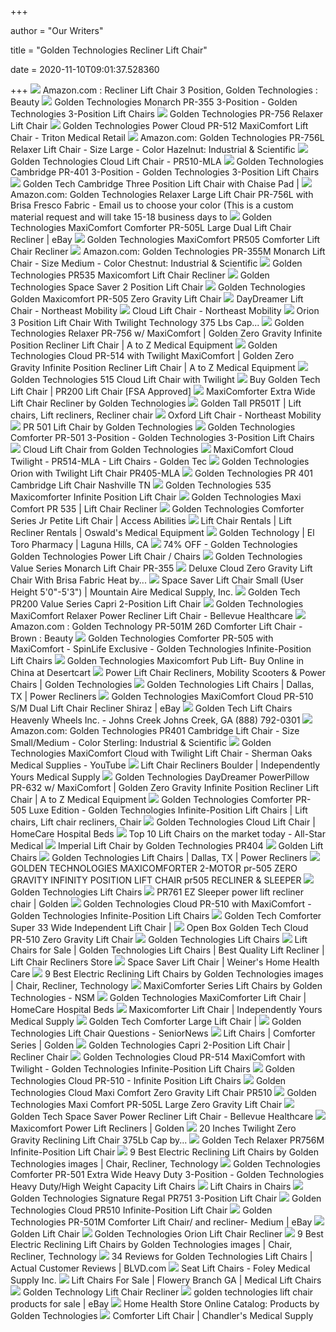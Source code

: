 +++
        
author = "Our Writers"
        
title = "Golden Technologies Recliner Lift Chair"
        
date = 2020-11-10T09:01:37.528360
        
+++
[ ![](https://images-na.ssl-images-amazon.com/images/I/51x2a7edAzL._SY355_.jpg)](https://images-na.ssl-images-amazon.com/images/I/51x2a7edAzL._SY355_.jpg) Amazon.com : Recliner Lift Chair 3 Position, Golden Technologies : Beauty
[ ![](https://www.spinlife.com/images/product/49567.png)](https://www.spinlife.com/images/product/49567.png) Golden Technologies Monarch PR-355 3-Position - Golden Technologies  3-Position Lift Chairs
[ ![](https://cdn3.volusion.com/j575u.gtsw7/v/vspfiles/photos/Golden_PR-756-2.jpg?v-cache=1521458968)](https://cdn3.volusion.com/j575u.gtsw7/v/vspfiles/photos/Golden_PR-756-2.jpg?v-cache=1521458968) Golden Technologies PR-756 Relaxer Lift Chair
[ ![](https://tritonmedical.net/wp-content/uploads/2017/08/powercloudalt-768x576.jpg)](https://tritonmedical.net/wp-content/uploads/2017/08/powercloudalt-768x576.jpg) Golden Technologies Power Cloud PR-512 MaxiComfort Lift Chair - Triton  Medical Retail
[ ![](https://images-na.ssl-images-amazon.com/images/I/31UtFMzWw%2BL.jpg)](https://images-na.ssl-images-amazon.com/images/I/31UtFMzWw%2BL.jpg) Amazon.com: Golden Technologies PR-756L Relaxer Lift Chair - Size Large -  Color Hazelnut: Industrial & Scientific
[ ![](https://www.parentgiving.com/images/product_large/l-golden-technologies-pr510-maxicomfort-cloud-lift-chair-7367-1118.jpg)](https://www.parentgiving.com/images/product_large/l-golden-technologies-pr510-maxicomfort-cloud-lift-chair-7367-1118.jpg) Golden Technologies Cloud Lift Chair - PR510-MLA
[ ![](https://www.spinlife.com/images/product/49555.png)](https://www.spinlife.com/images/product/49555.png) Golden Technologies Cambridge PR-401 3-Position - Golden Technologies  3-Position Lift Chairs
[ ![](https://cdns.webareacontrol.com/prodimages/1000-X-1000/1/L/1082015540PR-401-L-L.png)](https://cdns.webareacontrol.com/prodimages/1000-X-1000/1/L/1082015540PR-401-L-L.png) Golden Tech Cambridge Three Position Lift Chair with Chaise Pad |
[ ![](https://images-na.ssl-images-amazon.com/images/I/41l6Cka3cvL.jpg)](https://images-na.ssl-images-amazon.com/images/I/41l6Cka3cvL.jpg) Amazon.com: Golden Technologies Relaxer Large Lift Chair PR-756L with Brisa  Fresco Fabric - Email us to choose your color (This is a custom material  request and will take 15-18 business days to
[ ![](https://i.ebayimg.com/images/g/hAcAAOSwT6JZ3IAC/s-l300.jpg)](https://i.ebayimg.com/images/g/hAcAAOSwT6JZ3IAC/s-l300.jpg) Golden Technologies MaxiComfort Comforter PR-505L Large Dual Lift Chair  Recliner | eBay
[ ![](https://www.vitalitywebb.com/backstore/Golden-Technologies/pics/Golden-Technologies-maxicomforter-lift-chair-Sizes.jpg)](https://www.vitalitywebb.com/backstore/Golden-Technologies/pics/Golden-Technologies-maxicomforter-lift-chair-Sizes.jpg) Golden Technologies MaxiComfort PR505 Comforter Lift Chair Recliner
[ ![](https://images-na.ssl-images-amazon.com/images/I/41xRpg4nVtL._AC_SY400_.jpg)](https://images-na.ssl-images-amazon.com/images/I/41xRpg4nVtL._AC_SY400_.jpg) Amazon.com: Golden Technologies PR-355M Monarch Lift Chair - Size Medium -  Color Chestnut: Industrial & Scientific
[ ![](https://cdn3.volusion.com/j575u.gtsw7/v/vspfiles/photos/PR535-7.jpg?v-cache=1591116137)](https://cdn3.volusion.com/j575u.gtsw7/v/vspfiles/photos/PR535-7.jpg?v-cache=1591116137) Golden Technologies PR535 Maxicomfort Lift Chair Recliner
[ ![](https://mass-media.s3.us-west-1.amazonaws.com/67d974791abe42bd9c8ce35d65d60992/golden-technologies-space-saver-2-position-lift-chair-2.jpg)](https://mass-media.s3.us-west-1.amazonaws.com/67d974791abe42bd9c8ce35d65d60992/golden-technologies-space-saver-2-position-lift-chair-2.jpg) Golden Technologies Space Saver 2 Position Lift Chair
[ ![](https://www.discountmobilityonline.com/v/vspfiles/photos/116-PR-505-2T.jpg)](https://www.discountmobilityonline.com/v/vspfiles/photos/116-PR-505-2T.jpg) Golden Technologies Golden Maxicomfort PR-505 Zero Gravity Lift Chair
[ ![](https://nemobility.com/wp-content/uploads/2015/10/DayDreamer-recliner-lift-chair-Golden-Technologies.jpg)](https://nemobility.com/wp-content/uploads/2015/10/DayDreamer-recliner-lift-chair-Golden-Technologies.jpg) DayDreamer Lift Chair - Northeast Mobility
[ ![](https://nemobility.com/wp-content/uploads/2015/08/cloud-lift-chair-golden-technologies-brisa2.jpg)](https://nemobility.com/wp-content/uploads/2015/08/cloud-lift-chair-golden-technologies-brisa2.jpg) Cloud Lift Chair - Northeast Mobility
[ ![](https://ecaremedicalsupplies.com/products/chairs/recliner-lift-chairs/images/140010063-1-min.jpg)](https://ecaremedicalsupplies.com/products/chairs/recliner-lift-chairs/images/140010063-1-min.jpg) Orion 3 Position Lift Chair With Twilight Technology 375 Lbs Cap...
[ ![](https://atozwheelchairs.com/pub/media/catalog/product/cache/image/700x700/aa8782b9aeae1bdd77af57f6b829f70c/p/r/pr756l_relaxer_copper.jpg)](https://atozwheelchairs.com/pub/media/catalog/product/cache/image/700x700/aa8782b9aeae1bdd77af57f6b829f70c/p/r/pr756l_relaxer_copper.jpg) Golden Technologies Relaxer PR-756 w/ MaxiComfort | Golden Zero Gravity  Infinite Position Recliner Lift Chair | A to Z Medical Equipment
[ ![](https://atozwheelchairs.com/pub/media/catalog/product/cache/image/700x700/aa8782b9aeae1bdd77af57f6b829f70c/g/o/golden-technologies-cloud-pr-514-twilight-maxicomfort-main.png)](https://atozwheelchairs.com/pub/media/catalog/product/cache/image/700x700/aa8782b9aeae1bdd77af57f6b829f70c/g/o/golden-technologies-cloud-pr-514-twilight-maxicomfort-main.png) Golden Technologies Cloud PR-514 with Twilight MaxiComfort | Golden Zero  Gravity Infinite Position Recliner Lift Chair | A to Z Medical Equipment
[ ![](https://mass-media.s3.us-west-1.amazonaws.com/137c631fe2234829a931b9183e4280a7/golden-tech-cloud-lift-chair-with-twilight-7.jpg)](https://mass-media.s3.us-west-1.amazonaws.com/137c631fe2234829a931b9183e4280a7/golden-tech-cloud-lift-chair-with-twilight-7.jpg) Golden Technologies 515 Cloud Lift Chair with Twilight
[ ![](https://cdns.webareacontrol.com/prodimages/1000-X-1000/1/r/191020174825Golden-Tech-Capri-Medium-Two-Position-Lift-Chair-L.png)](https://cdns.webareacontrol.com/prodimages/1000-X-1000/1/r/191020174825Golden-Tech-Capri-Medium-Two-Position-Lift-Chair-L.png) Buy Golden Tech Lift Chair | PR200 Lift Chair [FSA Approved]
[ ![](https://www.adaptivespecialties.com/images/products/detail/maxicomforteralt3768x576.jpg)](https://www.adaptivespecialties.com/images/products/detail/maxicomforteralt3768x576.jpg) MaxiComforter Extra Wide Lift Chair Recliner by Golden Technologies
[ ![](https://i.pinimg.com/originals/2e/5c/0b/2e5c0b358f98c48574f6e9bafa5e5495.jpg)](https://i.pinimg.com/originals/2e/5c/0b/2e5c0b358f98c48574f6e9bafa5e5495.jpg) Golden Tall PR501T | Lift chairs, Lift recliners, Recliner chair
[ ![](https://nemobility.com/wp-content/uploads/2015/08/Oxford-lift-chair-Golden-Technologies3.jpg)](https://nemobility.com/wp-content/uploads/2015/08/Oxford-lift-chair-Golden-Technologies3.jpg) Oxford Lift Chair - Northeast Mobility
[ ![](https://cdn11.bigcommerce.com/s-c9uiugh/images/stencil/1280x1280/products/1242/3337/pr501__26319.1574874789.jpg?c=2?imbypass=on)](https://cdn11.bigcommerce.com/s-c9uiugh/images/stencil/1280x1280/products/1242/3337/pr501__26319.1574874789.jpg?c=2?imbypass=on) PR 501 Lift Chair by Golden Technologies
[ ![](https://www.spinlife.com/images/product/49557.png)](https://www.spinlife.com/images/product/49557.png) Golden Technologies Comforter PR-501 3-Position - Golden Technologies  3-Position Lift Chairs
[ ![](https://www.thebackstore.com/pub/media/catalog/product/cache/207e23213cf636ccdef205098cf3c8a3/g/o/golden-cloud.jpg)](https://www.thebackstore.com/pub/media/catalog/product/cache/207e23213cf636ccdef205098cf3c8a3/g/o/golden-cloud.jpg) Cloud Lift Chair from Golden Technologies
[ ![](http://www.medservdme.com/Resources/Uploads/6f33c296-0926-41e4-a835-c53f052d58bc.jpg)](http://www.medservdme.com/Resources/Uploads/6f33c296-0926-41e4-a835-c53f052d58bc.jpg) MaxiComfort Cloud Twilight - PR514-MLA - Lift Chairs - Golden Tec
[ ![](https://cdn3.volusion.com/qcyhg.zvdeh/v/vspfiles/photos/116-PR405-MLA-2.jpg?v-cache=1549530425)](https://cdn3.volusion.com/qcyhg.zvdeh/v/vspfiles/photos/116-PR405-MLA-2.jpg?v-cache=1549530425) Golden Technologies Orion with Twilight Lift Chair PR405-MLA
[ ![](https://cdn11.bigcommerce.com/s-c9uiugh/images/stencil/1280x1280/products/1238/3206/pr401__75282.1574535383.jpg?c=2)](https://cdn11.bigcommerce.com/s-c9uiugh/images/stencil/1280x1280/products/1238/3206/pr401__75282.1574535383.jpg?c=2) Golden Technologies PR 401 Cambridge Lift Chair Nashville TN
[ ![](https://mass-media.s3.us-west-1.amazonaws.com/137c631fe2234829a931b9183e4280a7/golden-technologies-535-maxicomforter-infinite-position-lift-chair-1.jpg)](https://mass-media.s3.us-west-1.amazonaws.com/137c631fe2234829a931b9183e4280a7/golden-technologies-535-maxicomforter-infinite-position-lift-chair-1.jpg) Golden Technologies 535 Maxicomforter Infinite Position Lift Chair
[ ![](https://www.wendyswalkers.com/v/vspfiles/assets/images/Maxi%20comfort.jpg)](https://www.wendyswalkers.com/v/vspfiles/assets/images/Maxi%20comfort.jpg) Golden Technologies Maxi Comfort PR 535 | Lift Chair Recliner
[ ![](https://www.accessabilities.ca/wp-content/uploads/2017/02/Golden-lift-chair-cabernet.jpg)](https://www.accessabilities.ca/wp-content/uploads/2017/02/Golden-lift-chair-cabernet.jpg) Golden Technologies Comforter Series Jr Petite Lift Chair | Access Abilities
[ ![](https://oswaldspharmacy.com/wp-content/uploads/2016/01/Golden-Monarch-vinyl-1.jpg)](https://oswaldspharmacy.com/wp-content/uploads/2016/01/Golden-Monarch-vinyl-1.jpg) Lift Chair Rentals | Lift Recliner Rentals | Oswald's Medical Equipment
[ ![](https://cdnmedia.endeavorsuite.com/images/organizations/71d2aad8-4314-4437-b4c5-fc2305fc02ff/goldtechlftchr1a.jpg?v=1564431665601?v=20190816111530)](https://cdnmedia.endeavorsuite.com/images/organizations/71d2aad8-4314-4437-b4c5-fc2305fc02ff/goldtechlftchr1a.jpg?v=1564431665601?v=20190816111530) Golden Technology | El Toro Pharmacy | Laguna Hills, CA
[ ![](https://images.kaiyo.com/127141/golden-technologies/chairs/recliners/second-hand-golden-technologies-power-lift-chair.jpeg)](https://images.kaiyo.com/127141/golden-technologies/chairs/recliners/second-hand-golden-technologies-power-lift-chair.jpeg) 74% OFF - Golden Technologies Golden Technologies Power Lift Chair / Chairs
[ ![](http://www.liftchairocala.com/v/vspfiles/photos/116-PR-355-2T.jpg)](http://www.liftchairocala.com/v/vspfiles/photos/116-PR-355-2T.jpg) Golden Technologies Value Series Monarch Lift Chair PR-355
[ ![](https://ecaremedicalsupplies.com/products/chairs/recliner-lift-chairs/images/140010054-1-min.jpg)](https://ecaremedicalsupplies.com/products/chairs/recliner-lift-chairs/images/140010054-1-min.jpg) Deluxe Cloud Zero Gravity Lift Chair With Brisa Fabric Heat by...
[ ![](https://mountainairemedicalsupply.com/sites/default/files/PR931_SpaceSaver_morningglory-sitting_0.jpg)](https://mountainairemedicalsupply.com/sites/default/files/PR931_SpaceSaver_morningglory-sitting_0.jpg) Space Saver Lift Chair Small (User Height 5'0"-5'3") | Mountain Aire  Medical Supply, Inc.
[ ![](https://mass-media.s3.us-west-1.amazonaws.com/67d974791abe42bd9c8ce35d65d60992/golden-tech-capri-2-position-lift-chair-4.jpg)](https://mass-media.s3.us-west-1.amazonaws.com/67d974791abe42bd9c8ce35d65d60992/golden-tech-capri-2-position-lift-chair-4.jpg) Golden Tech PR200 Value Series Capri 2-Position Lift Chair
[ ![](https://bellevuehealthcare.com/wp-content/uploads/relaxer3.jpg)](https://bellevuehealthcare.com/wp-content/uploads/relaxer3.jpg) Golden Technologies MaxiComfort Relaxer Power Recliner Lift Chair -  Bellevue Healthcare
[ ![](https://images-na.ssl-images-amazon.com/images/I/713As%2B4y1yL._SY450_.jpg)](https://images-na.ssl-images-amazon.com/images/I/713As%2B4y1yL._SY450_.jpg) Amazon.com : Golden Technology PR-501M 26D Comforter Lift Chair - Brown :  Beauty
[ ![](https://www.spinlife.com/images/product/48890.png)](https://www.spinlife.com/images/product/48890.png) Golden Technologies Comforter PR-505 with MaxiComfort - SpinLife Exclusive  - Golden Technologies Infinite-Position Lift Chairs
[ ![](https://m.media-amazon.com/images/I/410J3nyInWL.jpg)](https://m.media-amazon.com/images/I/410J3nyInWL.jpg) Golden Technologies Maxicomfort Pub Lift- Buy Online in China at Desertcart
[ ![](https://www.goldentech.com/wp-content/uploads/2020/09/Golden-PR535-Comforter-Power-Lift-Recliner-in-Anchor_sm-2.jpg)](https://www.goldentech.com/wp-content/uploads/2020/09/Golden-PR535-Comforter-Power-Lift-Recliner-in-Anchor_sm-2.jpg) Power Lift Chair Recliners, Mobility Scooters & Power Chairs | Golden  Technologies
[ ![](https://ari-cms.com/Content/Site/26894/Man%20Reclining%20On%20golden%20chair%20C.jpg)](https://ari-cms.com/Content/Site/26894/Man%20Reclining%20On%20golden%20chair%20C.jpg) Golden Technologies Lift Chairs | Dallas, TX | Power Recliners
[ ![](https://i.ebayimg.com/images/g/gHcAAOSwjnpdfCYn/s-l300.jpg)](https://i.ebayimg.com/images/g/gHcAAOSwjnpdfCYn/s-l300.jpg) Golden Technologies MaxiComfort Cloud PR-510 S/M Dual Lift Chair Recliner  Shiraz | eBay
[ ![](https://cdnmedia.endeavorsuite.com/images/organizations/1ac2cf01-73c8-45e7-8f6c-2dca608d1ae0/0LiftChairs/HeaderImage-LiftChairs.jpg?v=1512750000032)](https://cdnmedia.endeavorsuite.com/images/organizations/1ac2cf01-73c8-45e7-8f6c-2dca608d1ae0/0LiftChairs/HeaderImage-LiftChairs.jpg?v=1512750000032) Golden Tech Lift Chairs Heavenly Wheels Inc. - Johns Creek Johns Creek, GA  (888) 792-0301
[ ![](https://images-na.ssl-images-amazon.com/images/I/41eVqzExuQL.jpg)](https://images-na.ssl-images-amazon.com/images/I/41eVqzExuQL.jpg) Amazon.com: Golden Technologies PR401 Cambridge Lift Chair - Size  Small/Medium - Color Sterling: Industrial & Scientific
[ ![](https://i.ytimg.com/vi/54FqDEievbE/maxresdefault.jpg)](https://i.ytimg.com/vi/54FqDEievbE/maxresdefault.jpg) Golden Technologies MaxiComfort Cloud with Twilight Lift Chair - Sherman  Oaks Medical Supplies - YouTube
[ ![](https://independentlyyours.org/wp-content/uploads/2019/03/lift-chair-recliners-boulder-colorado-golden-technologies.png)](https://independentlyyours.org/wp-content/uploads/2019/03/lift-chair-recliners-boulder-colorado-golden-technologies.png) Lift Chair Recliners Boulder | Independently Yours Medical Supply
[ ![](https://atozwheelchairs.com/pub/media/catalog/product/cache/image/700x700/aa8782b9aeae1bdd77af57f6b829f70c/g/t/gt632-ucb-coffeebean-standing.jpg)](https://atozwheelchairs.com/pub/media/catalog/product/cache/image/700x700/aa8782b9aeae1bdd77af57f6b829f70c/g/t/gt632-ucb-coffeebean-standing.jpg) Golden Technologies DayDreamer PowerPillow PR-632 w/ MaxiComfort | Golden  Zero Gravity Infinite Position Recliner Lift Chair | A to Z Medical  Equipment
[ ![](https://i.pinimg.com/originals/1e/c5/36/1ec536f556a41309c10f00da75f9aaa5.png)](https://i.pinimg.com/originals/1e/c5/36/1ec536f556a41309c10f00da75f9aaa5.png) Golden Technologies Comforter PR-505 Luxe Edition - Golden Technologies  Infinite-Position Lift Chairs | Lift chairs, Lift chair recliners, Chair
[ ![](https://homecarehospitalbeds.com/wp-content/uploads/2018/06/golden-cloud-pr-510-maxicomfort_1.jpg)](https://homecarehospitalbeds.com/wp-content/uploads/2018/06/golden-cloud-pr-510-maxicomfort_1.jpg) Golden Technologies Cloud Lift Chair | HomeCare Hospital Beds
[ ![](https://www.allstarmedicalllc.com/product_images/uploaded_images/lc-358-walnut-reclined-12-14.jpg)](https://www.allstarmedicalllc.com/product_images/uploaded_images/lc-358-walnut-reclined-12-14.jpg) Top 10 Lift Chairs on the market today - All-Star Medical
[ ![](https://cdn3.volusion.com/laqym.xqmps/v/vspfiles/photos/PR-404-2.jpg?v-cache=1578535164)](https://cdn3.volusion.com/laqym.xqmps/v/vspfiles/photos/PR-404-2.jpg?v-cache=1578535164) Imperial Lift Chair by Golden Technologies PR404
[ ![](https://static.wixstatic.com/media/ef6cda_30a20d8852164b5db99082ca8f6b6f22~mv2.jpg/v1/fill/w_600,h_600,al_c,q_80,usm_0.66_1.00_0.01/ef6cda_30a20d8852164b5db99082ca8f6b6f22~mv2.webp)](https://static.wixstatic.com/media/ef6cda_30a20d8852164b5db99082ca8f6b6f22~mv2.jpg/v1/fill/w_600,h_600,al_c,q_80,usm_0.66_1.00_0.01/ef6cda_30a20d8852164b5db99082ca8f6b6f22~mv2.webp) Golden Lift Chairs
[ ![](https://ari-cms.com/Content/Site/26894/images/Golden%20Technologies%20maxi%20comfort%20C.png)](https://ari-cms.com/Content/Site/26894/images/Golden%20Technologies%20maxi%20comfort%20C.png) Golden Technologies Lift Chairs | Dallas, TX | Power Recliners
[ ![](http://www.liftchaircity.com/about/maxicomforterfeat-768x576.jpg)](http://www.liftchaircity.com/about/maxicomforterfeat-768x576.jpg) GOLDEN TECHNOLOGIES MAXICOMFORTER 2-MOTOR pr-505 ZERO GRAVITY INFINITY  POSITION LIFT CHAIR pr505 RECLINER & SLEEPER
[ ![](https://sep.yimg.com/ca/I/yhst-47746124477310_2270_16610723)](https://sep.yimg.com/ca/I/yhst-47746124477310_2270_16610723) Golden Technologies Lift Chairs
[ ![](https://www.goldentech.com/wp-content/uploads/2020/01/PR761-Lifted-Bourbon_web-768x576.jpg)](https://www.goldentech.com/wp-content/uploads/2020/01/PR761-Lifted-Bourbon_web-768x576.jpg) PR761 EZ Sleeper power lift recliner chair | Golden
[ ![](https://www.spinlife.com/images/product/49553.png)](https://www.spinlife.com/images/product/49553.png) Golden Technologies Cloud PR-510 with MaxiComfort - Golden Technologies  Infinite-Position Lift Chairs
[ ![](https://cdns.webareacontrol.com/prodimages/1000-X-1000/1/l/191020175210Golden-Tech-Comforter-Super-33-Wide-Independent-Lift-Chair-ig-Golden-Tech-Comforter-Wide-Independent-Lift-Chair-Admiral-IG.png)](https://cdns.webareacontrol.com/prodimages/1000-X-1000/1/l/191020175210Golden-Tech-Comforter-Super-33-Wide-Independent-Lift-Chair-ig-Golden-Tech-Comforter-Wide-Independent-Lift-Chair-Admiral-IG.png) Golden Tech Comforter Super 33 Wide Independent Lift Chair |
[ ![](https://mass-media.s3.us-west-1.amazonaws.com/2c15fcc6fbcf4601abdaae4239f3d656/open-box-golden-technologies-cloud-pr-510-maxicomfort-lift-chair-8.jpg)](https://mass-media.s3.us-west-1.amazonaws.com/2c15fcc6fbcf4601abdaae4239f3d656/open-box-golden-technologies-cloud-pr-510-maxicomfort-lift-chair-8.jpg) Open Box Golden Tech Cloud PR-510 Zero Gravity Lift Chair
[ ![](https://p11.secure.hostingprod.com/@site.allinonemobility-shop.com/ssl/cloud1s.jpg)](https://p11.secure.hostingprod.com/@site.allinonemobility-shop.com/ssl/cloud1s.jpg) Golden Technologies Lift Chairs
[ ![](http://www.americanmedicalinc.com/uploads/1/1/6/5/116546381/s809891359424567114_p287_i1_w640.jpeg)](http://www.americanmedicalinc.com/uploads/1/1/6/5/116546381/s809891359424567114_p287_i1_w640.jpeg) Lift Chairs for Sale | Golden Technologies Lift Chairs | Best Quality Lift  Recliner | Lift Chair Recliners Store
[ ![](https://cdn.vgmforbin.com/client-files/sharedCatalog/photo-of-golden-technologies-space-saver-lift-chair-26.jpg)](https://cdn.vgmforbin.com/client-files/sharedCatalog/photo-of-golden-technologies-space-saver-lift-chair-26.jpg) Space Saver Lift Chair | Weiner's Home Health Care
[ ![](https://i.pinimg.com/236x/64/fd/db/64fddb1dabdcce8b5c23f285c6ffb36d--relaxer-spill.jpg)](https://i.pinimg.com/236x/64/fd/db/64fddb1dabdcce8b5c23f285c6ffb36d--relaxer-spill.jpg) 9 Best Electric Reclining Lift Chairs by Golden Technologies images | Chair,  Recliner, Technology
[ ![](https://accessnsm.com/content/uploads/2018/01/maxicomforteralt1-768x576.jpg)](https://accessnsm.com/content/uploads/2018/01/maxicomforteralt1-768x576.jpg) MaxiComforter Series Lift Chairs by Golden Technologies - NSM
[ ![](https://homecarehospitalbeds.com/wp-content/uploads/2018/06/golden-505-front-left-front-web-edit-2.jpg)](https://homecarehospitalbeds.com/wp-content/uploads/2018/06/golden-505-front-left-front-web-edit-2.jpg) Golden Technologies MaxiComforter Lift Chair | HomeCare Hospital Beds
[ ![](https://independentlyyours.org/wp-content/uploads/2020/02/golden-technologies-pr535-maxicomforter-lift-chair-in-Oxford-fabric-colorado.jpg)](https://independentlyyours.org/wp-content/uploads/2020/02/golden-technologies-pr535-maxicomforter-lift-chair-in-Oxford-fabric-colorado.jpg) Maxicomforter Lift Chair | Independently Yours Medical Supply
[ ![](https://cdns.webareacontrol.com/prodimages/1000-X-1000/1/r/11120173240Tech-Comforter-Large-Lift-Chair-L.png)](https://cdns.webareacontrol.com/prodimages/1000-X-1000/1/r/11120173240Tech-Comforter-Large-Lift-Chair-L.png) Golden Tech Comforter Large Lift Chair |
[ ![](https://s3-us-west-2.amazonaws.com/seniornews/wp-content/uploads/2018/01/Chair-Pic-for-Email-730x400.png)](https://s3-us-west-2.amazonaws.com/seniornews/wp-content/uploads/2018/01/Chair-Pic-for-Email-730x400.png) Golden Technologies Lift Chair Questions - SeniorNews
[ ![](https://www.goldentech.com/wp-content/uploads/2016/09/comforteralt1.jpg)](https://www.goldentech.com/wp-content/uploads/2016/09/comforteralt1.jpg) Lift Chairs | Comforter Series | Golden
[ ![](https://www.medicaleshop.com/img/product/GTEPR-200_image-7.jpg?fcts=20200911065648)](https://www.medicaleshop.com/img/product/GTEPR-200_image-7.jpg?fcts=20200911065648) Golden Technologies Capri 2-Position Lift Chair | Recliner Chair
[ ![](https://www.spinlife.com/images/product/50874.png)](https://www.spinlife.com/images/product/50874.png) Golden Technologies Cloud PR-514 MaxiComfort with Twilight - Golden  Technologies Infinite-Position Lift Chairs
[ ![](https://cdn3.volusion.com/phrwk.qaxgv/v/vspfiles/photos/PR-510-2.jpg?v-cache=1539080394)](https://cdn3.volusion.com/phrwk.qaxgv/v/vspfiles/photos/PR-510-2.jpg?v-cache=1539080394) Golden Technologies Cloud PR-510 - Infinite Position Lift Chairs
[ ![](https://cdn3.volusion.com/adn2e.fqwe4/v/vspfiles/photos/PR-510-2.jpg?v-cache=1602674700)](https://cdn3.volusion.com/adn2e.fqwe4/v/vspfiles/photos/PR-510-2.jpg?v-cache=1602674700) Golden Technologies Cloud Maxi Comfort Zero Gravity Lift Chair PR510
[ ![](https://mass-media.s3.us-west-1.amazonaws.com/2c15fcc6fbcf4601abdaae4239f3d656/golden-technologies-maxi-comforter-infinite-position-zero-gravity-lift-chair-14.jpg)](https://mass-media.s3.us-west-1.amazonaws.com/2c15fcc6fbcf4601abdaae4239f3d656/golden-technologies-maxi-comforter-infinite-position-zero-gravity-lift-chair-14.jpg) Golden Technologies Maxi Comfort PR-505L Large Zero Gravity Lift Chair
[ ![](https://bellevuehealthcare.com/wp-content/uploads/TU-SpaceSaver.jpg)](https://bellevuehealthcare.com/wp-content/uploads/TU-SpaceSaver.jpg) Golden Tech Space Saver Power Recliner Lift Chair - Bellevue Healthcare
[ ![](https://www.goldentech.com/wp-content/uploads/2019/09/PR510MLA-Hazelnutweb.png)](https://www.goldentech.com/wp-content/uploads/2019/09/PR510MLA-Hazelnutweb.png) Maxicomfort Power Lift Recliners | Golden
[ ![](https://ecaremedicalsupplies.com/products/chairs/recliner-lift-chairs/images/140010052.jpg)](https://ecaremedicalsupplies.com/products/chairs/recliner-lift-chairs/images/140010052.jpg) 20 Inches Twilight Zero Gravity Reclining Lift Chair 375Lb Cap by...
[ ![](https://mass-media.s3.us-west-1.amazonaws.com/67d974791abe42bd9c8ce35d65d60992/golden-tech-relaxer-infinite-position-lift-chair-2.jpg)](https://mass-media.s3.us-west-1.amazonaws.com/67d974791abe42bd9c8ce35d65d60992/golden-tech-relaxer-infinite-position-lift-chair-2.jpg) Golden Tech Relaxer PR756M Infinite-Position Lift Chair
[ ![](https://i.pinimg.com/236x/8b/b4/0c/8bb40c9bf7331e3ede161fdd08696e7b--the-clouds-the-benefits.jpg)](https://i.pinimg.com/236x/8b/b4/0c/8bb40c9bf7331e3ede161fdd08696e7b--the-clouds-the-benefits.jpg) 9 Best Electric Reclining Lift Chairs by Golden Technologies images | Chair,  Recliner, Technology
[ ![](https://www.spinlife.com/images/product/49581.png)](https://www.spinlife.com/images/product/49581.png) Golden Technologies Comforter PR-501 Extra Wide Heavy Duty 3-Position - Golden  Technologies Heavy Duty/High Weight Capacity Lift Chairs
[ ![](https://cdnmedia.endeavorsuite.com/images/ThumbGenerator/Thumb.aspx?img=%2F%2Fcdnmedia.endeavorsuite.com%2Fimages%2Fcatalogs%2F357%2Fproducts%2Fdetail%2Fb78ce15c-9fe1-4216-a154-e917de60dab1.jpg&mw=700&mh=460&f=1&fz=1)](https://cdnmedia.endeavorsuite.com/images/ThumbGenerator/Thumb.aspx?img=%2F%2Fcdnmedia.endeavorsuite.com%2Fimages%2Fcatalogs%2F357%2Fproducts%2Fdetail%2Fb78ce15c-9fe1-4216-a154-e917de60dab1.jpg&mw=700&mh=460&f=1&fz=1) Lift Chairs in Chairs
[ ![](https://www.mobilityscootersofsouthflorida.com/media/catalog/product/cache/1/image/800x800/a6a050d4635bf3aa9e0235b8944cf5fd/w/5/w5.jpg)](https://www.mobilityscootersofsouthflorida.com/media/catalog/product/cache/1/image/800x800/a6a050d4635bf3aa9e0235b8944cf5fd/w/5/w5.jpg) Golden Technologies Signature Regal PR751 3-Position Lift Chair
[ ![](https://mass-media.s3.us-west-1.amazonaws.com/137c631fe2234829a931b9183e4280a7/golden-tech-cloud-infinite-position-lift-chair-7.jpg)](https://mass-media.s3.us-west-1.amazonaws.com/137c631fe2234829a931b9183e4280a7/golden-tech-cloud-infinite-position-lift-chair-7.jpg) Golden Technologies Cloud PR510 Infinite-Position Lift Chair
[ ![](https://i.ebayimg.com/images/g/aG0AAOSwDzlfB3Ev/s-l300.jpg)](https://i.ebayimg.com/images/g/aG0AAOSwDzlfB3Ev/s-l300.jpg) Golden Technologies PR-501M Comforter Lift Chair/ and recliner- Medium |  eBay
[ ![](http://www.goldenliftchair.com/regal_up.jpg)](http://www.goldenliftchair.com/regal_up.jpg) Golden Lift Chair
[ ![](https://www.thebackstore.com/pub/media/catalog/product/cache/207e23213cf636ccdef205098cf3c8a3/g/o/golden-pr405-orion-with-twilight-positioning-sell-sheet-1-2.jpg)](https://www.thebackstore.com/pub/media/catalog/product/cache/207e23213cf636ccdef205098cf3c8a3/g/o/golden-pr405-orion-with-twilight-positioning-sell-sheet-1-2.jpg) Golden Technologies Orion Lift Chair Recliner
[ ![](https://i.pinimg.com/236x/97/bb/e0/97bbe09696f31df1566498410705a054--gravity-lift.jpg)](https://i.pinimg.com/236x/97/bb/e0/97bbe09696f31df1566498410705a054--gravity-lift.jpg) 9 Best Electric Reclining Lift Chairs by Golden Technologies images | Chair,  Recliner, Technology
[ ![](http://www.blvd.com/uploads/mobility-logo-1414172989.jpg)](http://www.blvd.com/uploads/mobility-logo-1414172989.jpg) 34 Reviews for Golden Technologies Lift Chairs | Actual Customer Reviews |  BLVD.com
[ ![](https://www.foleymedical.com/uploads/2/9/1/4/29148181/golden-twilight_orig.jpg)](https://www.foleymedical.com/uploads/2/9/1/4/29148181/golden-twilight_orig.jpg) Seat Lift Chairs - Foley Medical Supply Inc.
[ ![](https://ari-cms.com/Content/Site/27390/images/Golden-Power-Lift-Recliners-Scooters-Power-Wheelchairs-for-Memorial-Day.png?v=1472673069151)](https://ari-cms.com/Content/Site/27390/images/Golden-Power-Lift-Recliners-Scooters-Power-Wheelchairs-for-Memorial-Day.png?v=1472673069151) Lift Chairs For Sale | Flowery Branch GA | Medical Lift Chairs
[ ![](https://www.makelifeaccessible.com/wp-content/uploads/strikingr/images/954_chair-14-369x369.jpg)](https://www.makelifeaccessible.com/wp-content/uploads/strikingr/images/954_chair-14-369x369.jpg) Golden Technology Lift Chair Recliner
[ ![](https://i.ebayimg.com/thumbs/images/g/tq0AAOSw4nVfjlUS/s-l300.jpg)](https://i.ebayimg.com/thumbs/images/g/tq0AAOSw4nVfjlUS/s-l300.jpg) golden technologies lift chair products for sale | eBay
[ ![](https://secure.hmepowerweb.com/Resources/Uploads/8fb487b8-17de-41ac-bbf2-288dea02558f.jpg)](https://secure.hmepowerweb.com/Resources/Uploads/8fb487b8-17de-41ac-bbf2-288dea02558f.jpg) Home Health Store Online Catalog: Products by Golden Technologies
[ ![](https://cdn.vgmforbin.com/client-files/sharedCatalog/golden-technologies-comforter-lift-chair-size-wide-small-41.jpg)](https://cdn.vgmforbin.com/client-files/sharedCatalog/golden-technologies-comforter-lift-chair-size-wide-small-41.jpg) Comforter Lift Chair | Chandler's Medical Supply
